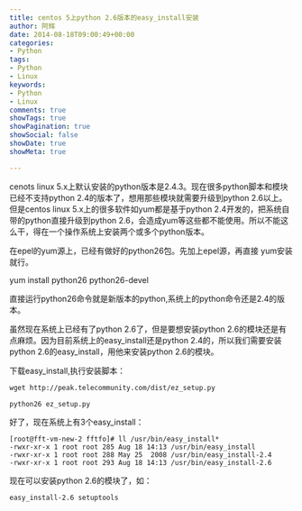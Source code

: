 ```yaml
---
title: centos 5上python 2.6版本的easy_install安装
author: 阿辉
date: 2014-08-18T09:00:49+00:00
categories:
- Python
tags:
- Python
- Linux
keywords:
- Python
- Linux
comments: true
showTags: true
showPagination: true
showSocial: false
showDate: true
showMeta: true

---
```

cenots linux 5.x上默认安装的python版本是2.4.3。现在很多python脚本和模块已经不支持python 2.4的版本了，想用那些模块就需要升级到python 2.6以上。但是centos linux 5.x上的很多软件如yum都是基于python 2.4开发的，把系统自带的python直接升级到python 2.6，会造成yum等这些都不能使用。所以不能这么干，得在一个操作系统上安装两个或多个python版本。

在epel的yum源上，已经有做好的python26包。先加上epel源，再直接 yum安装就行。

yum install python26 python26-devel

直接运行python26命令就是新版本的python,系统上的python命令还是2.4的版本。

<!--more-->

虽然现在系统上已经有了python 2.6了，但是要想安装python 2.6的模块还是有点麻烦。因为目前系统上的easy\_install还是python 2.4的，所以我们需要安装python 2.6的easy\_install，用他来安装python 2.6的模块。

下载easy_install,执行安装脚本：

```bash
wget http://peak.telecommunity.com/dist/ez_setup.py

python26 ez_setup.py
```

好了，现在系统上有3个easy_install：

```
[root@fft-vm-new-2 fftfo]# ll /usr/bin/easy_install*  
-rwxr-xr-x 1 root root 285 Aug 18 14:13 /usr/bin/easy_install  
-rwxr-xr-x 1 root root 288 May 25  2008 /usr/bin/easy_install-2.4  
-rwxr-xr-x 1 root root 293 Aug 18 14:13 /usr/bin/easy_install-2.6
```
现在可以安装python 2.6的模块了，如：

`easy_install-2.6 setuptools`